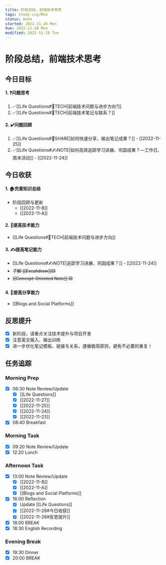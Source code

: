 ```yaml
---
title: 阶段总结，前端技术思考
tags: Study-Log/Mon
status: Done
started: 2022-11-28 Mon
due: 2022-11-28 Mon
modified: 2022-11-29 Tue
---
```

# 阶段总结，前端技术思考

## 今日目标
#### 1. ❓问题思考
1. ✅[[Life Questions#🚀TECH|前端技术问题与进步方向?]]
2. ✅[[Life Questions#🚀TECH|前端技术笔记与联系？]]
#### 2. ✔️问题回顾
1. ✅[[Life Questions#👯SHARE|如何快速分享，输出笔记成果？]] - [[2022-11-25]]
2. ✅[[Life Questions#✍️NOTE|如何高效追踪学习进展、巩固成果？—工作日、周末活动]] - [[2022-11-24]]
## 今日收获
#### 1. 🏠完善知识总结
- 阶段回顾与更新
	- [[2022-11-B]]
	- [[2022-11-A]]
#### 2. 🚀提高技术能力
- [[Life Questions#🚀TECH|前端技术问题与进步方向]]
#### 3. ✍️提高笔记能力
- [[Life Questions#✍️NOTE|追踪学习进展、巩固成果？]] - [[2022-11-24]]
- ~~了解 [[Excalidraw]]🟨~~
- ~~[[Concept-Oriented Note]] 🟨~~
#### 4. 👯提高分享能力
- [[Blogs and Social Platforms]]
## 反思提升
- [x] 新阶段，请重点关注技术提升与项目开发
- [x] 注意英文输入、输出训练
- [x] 进一步优化笔记模板、链接与关系，遵循极简原则，避免不必要的重复！
## 任务追踪
### Morning Prep
- [x] 06:30 Note Review/Update
	- [x] [[Life Questions]]
	- [x] [[2022-11-27]]
	- [x] [[2022-11-25]]
	- [x] [[2022-11-24]]
	- [x] [[2022-11-23]]
- [x] 08:40 Breakfast
### Morning Task
- [x] 09:20 Note Review/Update
- [x] 12:20 Lunch
### Afternoon Task
- [x] 13:00 Note Review/Update
	- [x] [[2022-11-B]]
	- [x] [[2022-11-A]]
	- [x] [[Blogs and Social Platforms]]
- [x] 16:00 Reflection
	- [x] Update [[Life Questions]]
	- [x] [[2022-11-28#今日收获]]
	- [x] [[2022-11-28#反思提升]]
- [x] 18:00 BREAK
- [x] 18:30 English Recording
### Evening Break
- [x] 19:30 Dinner
- [x] 20:00 BREAK